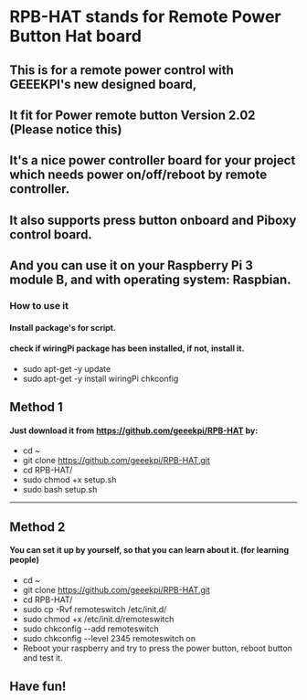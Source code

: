 # RPB-HAT stands for Remote Power Button Hat board 
## This is for a remote power control with GEEEKPI's new designed board, 
## It fit for Power remote button Version 2.02 (Please notice this)
## It's a nice power controller board for your project which needs power on/off/reboot by remote controller.
## It also supports press button onboard and Piboxy control board.
## And you can use it on your Raspberry Pi 3 module B, and with operating system: Raspbian.
### How to use it ###
#### Install package's for script. 
#### check if wiringPi package has been installed, if not, install it.
* sudo apt-get -y update 
* sudo apt-get -y install wiringPi chkconfig
## Method 1 ##
#### Just download it from https://github.com/geeekpi/RPB-HAT by:
* cd ~
* git clone https://github.com/geeekpi/RPB-HAT.git
* cd RPB-HAT/
* sudo chmod +x setup.sh
* sudo bash setup.sh
--------------------------------------------------------------------------------------------------------------------
## Method 2 ##
#### You can set it up by yourself, so that you can learn about it. (for learning people)
* cd ~
* git clone https://github.com/geeekpi/RPB-HAT.git
* cd RPB-HAT/
* sudo cp -Rvf remoteswitch /etc/init.d/
* sudo chmod +x /etc/init.d/remoteswitch
* sudo chkconfig --add remoteswitch 
* sudo chkconfig --level 2345 remoteswitch on  
* Reboot your raspberry and try to press the power button, reboot button and test it.
## Have fun!
